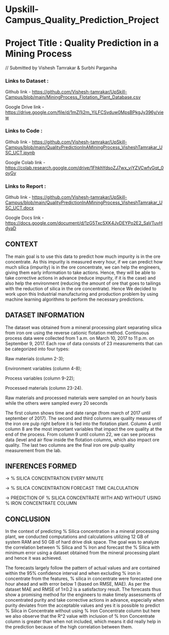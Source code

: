 # Upskill-Campus_Quality_Prediction_Project

# Project Title : Quality Prediction in a Mining Process
// Submitted by Vishesh Tamrakar & Surbhi Parganiha

### Links to Dataset :


Github link - https://github.com/Vishesh-tamrakar/UpSkill-Campus/blob/main/MiningProcess_Flotation_Plant_Database.csv

Google Drive link - https://drive.google.com/file/d/1mZl1j2m_YiLFCSvduw0MpsBPkgJy396y/view

### Links to Code :

Github link - https://github.com/Vishesh-tamrakar/UpSkill-Campus/blob/main/QualityPredictionInAMiningProcess_VisheshTamrakar_USC_UCT.ipynb

Google Colab link - https://colab.research.google.com/drive/1FhkhYdsoZJ7wx_vjYZVCwfvGqt_0oyGy

### Links to Report :

Github link - https://github.com/Vishesh-tamrakar/UpSkill-Campus/blob/main/QualityPredictionInAMiningProcess_VisheshTamrakar_USC_UCT.docx

Google Docs link - https://docs.google.com/document/d/1zG5TxcSXK4JvDEYPo2E2_SaVTuvHdyaD

## CONTEXT

The main goal is to use this data to predict how much impurity is in the ore concentrate. As this impurity is measured every hour, if we can predict how much silica (impurity) is in the ore concentrate, we can help the engineers, giving them early information to take actions. Hence, they will be able to take corrective actions in advance (reduce impurity, if it is the case) and also help the environment (reducing the amount of ore that goes to tailings with the reduction of silica in the ore concentrate). Hence We decided to work upon this Industrial manufacturing and production problem by using machine learning algorithms to perform the necessary predictions.

## DATASET INFORMATION

The dataset was obtained from a mineral processing plant separating silica from iron ore using the reverse cationic flotation method. Continuous process data were collected from 1 a.m. on March 10, 2017 to 11 p.m. on September 9, 2017. Each row of data consists of 23 measurements that can be categorized into four types:

Raw materials (column 2-3);

Environment variables (column 4-8);

Process variables (column 9-22);

Processed materials (column 23-24).

Raw materials and processed materials were sampled on an hourly basis while the others were sampled every 20 seconds

The first column shows time and date range (from march of 2017 until september of 2017). The second and third columns are quality measures of the iron ore pulp right before it is fed into the flotation plant. Column 4 until column 8 are the most important variables that impact the ore quality at the end of the process. From column 9 until column 22, we can see process data (level and air flow inside the flotation columns, which also impact ore quality. The last two columns are the final iron ore pulp quality measurement from the lab.

## INFERENCES FORMED

-> % SILICA CONCENTRATION EVERY MINUTE

-> % SILICA CONCENTRATION FORECAST TIME CALCULATION

-> PREDICTION OF % SILICA CONCENTRATE WITH AND WITHOUT USING % IRON CONCENTRATE COLUMN

## CONCLUSION

In the context of predicting % Silica concentration in a mineral processing plant, we conducted computations and calculations utilizing 12 GB of system RAM and 50 GB of hard drive disk space. The goal was to analyze the correlation between % Silica and % Iron and forecast the % Silica with minimum error using a dataset obtained from the mineral processing plant and hence it was achieved. 

The forecasts largely follow the pattern of actual values and are contained within the 95% confidence interval and when excluding % iron in concentrate from the features, % silica in concentrate were forecasted one hour ahead and with error below 1 (based on RMSE, MAE). As per the dataset MAE and RMSE of 1±0.2 is a satisfactory result. The forecasts thus show a promising method for the engineers to make timely assessments of concentrated purity and take corrective actions in advance, especially when purity deviates from the acceptable values and yes it is possible to predict % Silica in Concentrate without using % Iron Concentrate column but here we also observe that the R^2 value with inclusion of % Iron Concentrate column is greater than when not included, which means it did really help in the prediction because of the high correlation between them.
